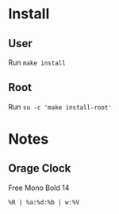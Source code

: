 Install
=======
User
----
Run `make install`

Root
----
Run `su -c 'make install-root'`


Notes
=====
Orage Clock
-----------
Free Mono Bold 14

    %R | %a:%d:%b | w:%V
